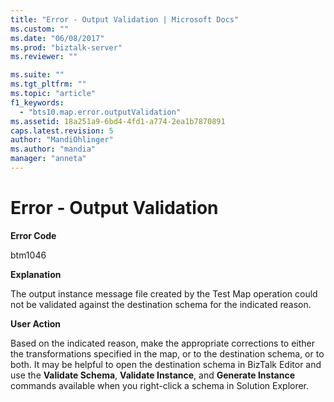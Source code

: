 ```yaml
---
title: "Error - Output Validation | Microsoft Docs"
ms.custom: ""
ms.date: "06/08/2017"
ms.prod: "biztalk-server"
ms.reviewer: ""

ms.suite: ""
ms.tgt_pltfrm: ""
ms.topic: "article"
f1_keywords: 
  - "bts10.map.error.outputValidation"
ms.assetid: 18a251a9-6bd4-4fd1-a774-2ea1b7870891
caps.latest.revision: 5
author: "MandiOhlinger"
ms.author: "mandia"
manager: "anneta"
---
```

# Error - Output Validation
**Error Code**  
  
 btm1046  
  
 **Explanation**  
  
 The output instance message file created by the Test Map operation could not be validated against the destination schema for the indicated reason.  
  
 **User Action**  
  
 Based on the indicated reason, make the appropriate corrections to either the transformations specified in the map, or to the destination schema, or to both. It may be helpful to open the destination schema in BizTalk Editor and use the **Validate Schema**, **Validate Instance**, and **Generate Instance** commands available when you right-click a schema in Solution Explorer.